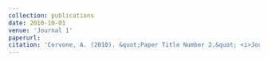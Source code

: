```yaml
---
collection: publications
date: 2010-10-01
venue: 'Journal 1'
paperurl: 
citation: 'Cervone, A. (2010). &quot;Paper Title Number 2.&quot; <i>Journal 1</i>. 1(2).'
---
```


